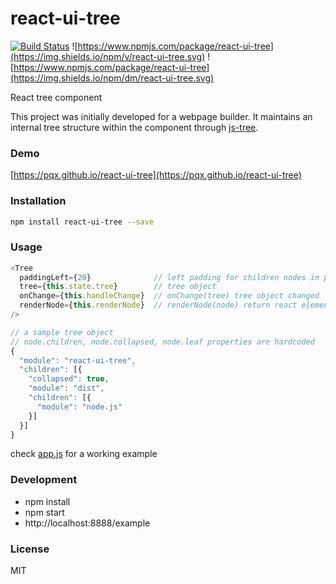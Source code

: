 # react-ui-tree
[![Build Status](https://travis-ci.org/pqx/react-ui-tree.svg)](https://travis-ci.org/pqx/react-ui-tree)
![https://www.npmjs.com/package/react-ui-tree](https://img.shields.io/npm/v/react-ui-tree.svg)
![https://www.npmjs.com/package/react-ui-tree](https://img.shields.io/npm/dm/react-ui-tree.svg)


React tree component

This project was initially developed for a webpage builder. It maintains an internal tree structure within the component through [js-tree](https://github.com/wangzuo/js-tree).

### Demo
[https://pqx.github.io/react-ui-tree](https://pqx.github.io/react-ui-tree)

### Installation
``` sh
npm install react-ui-tree --save
```

### Usage
``` javascript
<Tree
  paddingLeft={20}              // left padding for children nodes in pixels
  tree={this.state.tree}        // tree object
  onChange={this.handleChange}  // onChange(tree) tree object changed
  renderNode={this.renderNode}  // renderNode(node) return react element
/>

// a sample tree object
// node.children, node.collapsed, node.leaf properties are hardcoded
{
  "module": "react-ui-tree",
  "children": [{
    "collapsed": true,
    "module": "dist",
    "children": [{
      "module": "node.js"
    }]
  }]
}
```
check [app.js](https://github.com/pqx/react-ui-tree/blob/master/example/app.js) for a working example

### Development
- npm install
- npm start
- http://localhost:8888/example

### License
MIT
